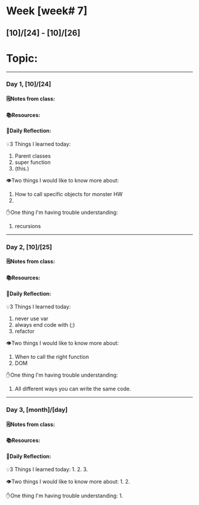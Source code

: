 # Week [week# 7]
## [10]/[24] - [10]/[26]

# Topic:

___

### Day 1, [10]/[24]

#### 🗒️Notes from class:

#### 📚Resources:


#### 💭Daily Reflection:

💡3 Things I learned today:
1. Parent classes
2. super function
3. (this.)

👁️Two things I would like to know more about:
1. How to call specific objects for monster HW
2. 

✋One thing I'm having trouble understanding:
1. recursions


___

### Day 2, [10]/[25] 

#### 🗒️Notes from class:

#### 📚Resources:


#### 💭Daily Reflection:

💡3 Things I learned today:
1. never use var
2. always end code with (;)
3. refactor

👁️Two things I would like to know more about:
1. When to call the right function 
2. DOM

✋One thing I'm having trouble understanding:
1. All different ways you can write the same code.

___

### Day 3, [month]/[day]
#### 🗒️Notes from class:

#### 📚Resources:


#### 💭Daily Reflection:

💡3 Things I learned today:
1. 
2. 
3. 

👁️Two things I would like to know more about:
1. 
2. 

✋One thing I'm having trouble understanding:
1. 
 

